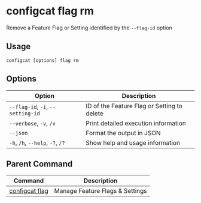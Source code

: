 # configcat flag rm
Remove a Feature Flag or Setting identified by the `--flag-id` option
## Usage
```
configcat [options] flag rm
```
## Options
| Option | Description |
| ------ | ----------- |
| `--flag-id`, `-i`, `--setting-id` | ID of the Feature Flag or Setting to delete |
| `--verbose`, `-v`, `/v` | Print detailed execution information |
| `--json` | Format the output in JSON |
| `-h`, `/h`, `--help`, `-?`, `/?` | Show help and usage information |
## Parent Command
| Command | Description |
| ------ | ----------- |
| [configcat flag](configcat-flag.md) | Manage Feature Flags & Settings |
